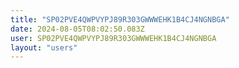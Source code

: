 ```yaml
---
title: "SP02PVE4QWPVYPJ89R303GWWWEHK1B4CJ4NGNBGA"
date: 2024-08-05T08:02:50.083Z
user: SP02PVE4QWPVYPJ89R303GWWWEHK1B4CJ4NGNBGA
layout: "users"
---
```

    